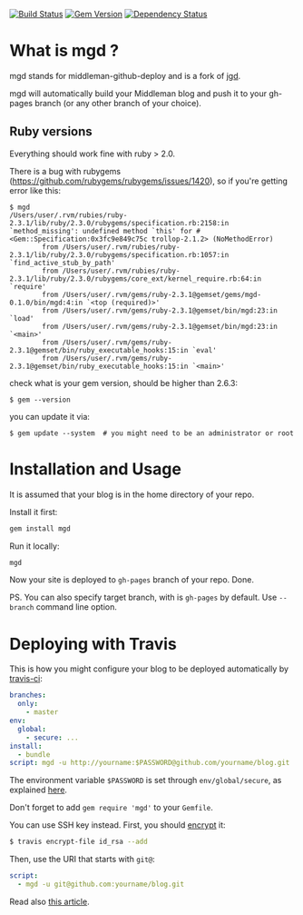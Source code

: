 [![Build Status](https://travis-ci.org/hovancik/middleman-github-deploy.svg)](https://travis-ci.org/hovancik/middleman-github-deploy)
[![Gem Version](https://badge.fury.io/rb/mgd.svg)](http://badge.fury.io/rb/mgd)
[![Dependency Status](https://gemnasium.com/hovancik/middleman-github-deploy.svg)](https://gemnasium.com/hovancik/middleman-github-deploy)

# What is mgd ?

mgd stands for middleman-github-deploy and is a fork of [jgd](https://github.com/yegor256/jekyll-github-deploy).  

mgd will automatically build your Middleman blog and push it to your gh-pages
branch (or any other branch of your choice).

## Ruby versions
Everything should work fine with ruby > 2.0.

There is a bug with rubygems (https://github.com/rubygems/rubygems/issues/1420), so if you're getting error like this:

```
$ mgd
/Users/user/.rvm/rubies/ruby-2.3.1/lib/ruby/2.3.0/rubygems/specification.rb:2158:in `method_missing': undefined method `this' for #<Gem::Specification:0x3fc9e849c75c trollop-2.1.2> (NoMethodError)
        from /Users/user/.rvm/rubies/ruby-2.3.1/lib/ruby/2.3.0/rubygems/specification.rb:1057:in `find_active_stub_by_path'
        from /Users/user/.rvm/rubies/ruby-2.3.1/lib/ruby/2.3.0/rubygems/core_ext/kernel_require.rb:64:in `require'
        from /Users/user/.rvm/gems/ruby-2.3.1@gemset/gems/mgd-0.1.0/bin/mgd:4:in `<top (required)>'
        from /Users/user/.rvm/gems/ruby-2.3.1@gemset/bin/mgd:23:in `load'
        from /Users/user/.rvm/gems/ruby-2.3.1@gemset/bin/mgd:23:in `<main>'
        from /Users/user/.rvm/gems/ruby-2.3.1@gemset/bin/ruby_executable_hooks:15:in `eval'
        from /Users/user/.rvm/gems/ruby-2.3.1@gemset/bin/ruby_executable_hooks:15:in `<main>'

```

check what is your gem version, should be higher than 2.6.3:

```
$ gem --version
```

you can update it via: 

```
$ gem update --system  # you might need to be an administrator or root
```

# Installation and Usage

It is assumed that your blog is in the home directory of your repo.

Install it first:

```bash
gem install mgd
```

Run it locally:

```bash
mgd
```

Now your site is deployed to `gh-pages` branch of your repo. Done.

PS. You can also specify target branch, with is `gh-pages` by default. Use
`--branch` command line option.

# Deploying with Travis

This is how you might configure your blog
to be deployed automatically by [travis-ci](http://www.travis-ci.org):

```yaml
branches:
  only:
    - master
env:
  global:
    - secure: ...
install:
  - bundle
script: mgd -u http://yourname:$PASSWORD@github.com/yourname/blog.git
```

The environment variable `$PASSWORD` is set through
`env/global/secure`, as explained
[here](http://docs.travis-ci.com/user/encryption-keys/).

Don't forget to add `gem require 'mgd'` to your `Gemfile`.

You can use SSH key instead. First, you should [encrypt](https://docs.travis-ci.com/user/encrypting-files/) it:

```bash
$ travis encrypt-file id_rsa --add
```

Then, use the URI that starts with `git@`:

```yaml
script:
  - mgd -u git@github.com:yourname/blog.git
```

Read also [this article](http://www.yegor256.com/2014/06/22/jekyll-github-deploy.html).
